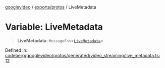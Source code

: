 [googlevideo](../../../README.md) / [exports/protos](../README.md) / LiveMetadata

# Variable: LiveMetadata

> **LiveMetadata**: `MessageFns`\<[`LiveMetadata`](../interfaces/LiveMetadata.md)\>

Defined in: [codeberg/googlevideo/protos/generated/video\_streaming/live\_metadata.ts:12](https://github.com/LuanRT/googlevideo/blob/19854137cadaf49fd755394883dfd7fe5fdaba20/protos/generated/video_streaming/live_metadata.ts#L12)
